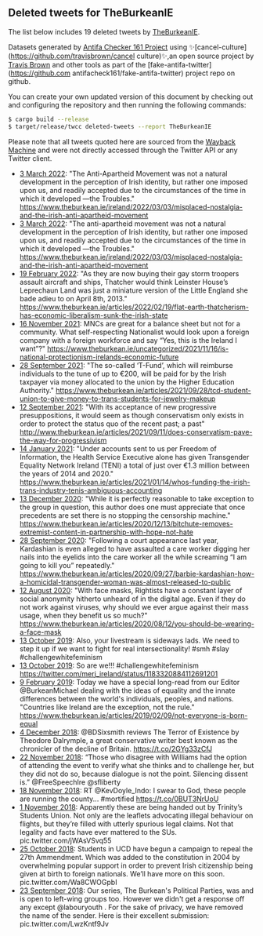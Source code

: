 ## Deleted tweets for TheBurkeanIE

The list below includes 19 deleted tweets by
[TheBurkeanIE](https://twitter.com/TheBurkeanIE).


Datasets generated by [Antifa Checker 161 Project](https://twitter.com/antifacheck161) using ✨[cancel-culture](https://github.com/travisbrown/cancel culture)✨,an open source project by [Travis Brown](https://twitter.com/travisbrown) and other tools as part of the [fake-antifa-twitter](https://github.com antifacheck161/fake-antifa-twitter) project repo on github.

You can create your own updated version of this document by checking out and configuring the
repository and then running the following commands:

```bash
$ cargo build --release
$ target/release/twcc deleted-tweets --report TheBurkeanIE
```

Please note that all tweets quoted here are sourced from the
[Wayback Machine](https://web.archive.org) and were not directly accessed through the Twitter API or
any Twitter client.

* [ 3 March 2022](https://web.archive.org/web/20220303185432/https://twitter.com/TheBurkeanIE/status/1499456874676207629): "The Anti-Apartheid Movement was not a natural development in the perception of Irish identity, but rather one imposed upon us, and readily accepted due to the circumstances of the time in which it developed —the Troubles." https://www.theburkean.ie/ireland/2022/03/03/misplaced-nostalgia-and-the-irish-anti-apartheid-movement <!--1499456874676207629-->
* [ 3 March 2022](https://web.archive.org/web/20220303184226/https://twitter.com/TheBurkeanIE/status/1499455081124712454): "The anti-apartheid movement was not a natural development in the perception of Irish identity, but rather one imposed upon us, and readily accepted due to the circumstances of the time in which it developed —the Troubles." https://www.theburkean.ie/ireland/2022/03/03/misplaced-nostalgia-and-the-irish-anti-apartheid-movement <!--1499455081124712454-->
* [19 February 2022](https://web.archive.org/web/20220219171238/https://twitter.com/TheBurkeanIE/status/1495082607012462592): "As they are now buying their gay storm troopers assault aircraft and ships, Thatcher would think Leinster House’s Leprechaun Land was just a miniature version of the Little England she bade adieu to on April 8th, 2013." https://www.theburkean.ie/articles/2022/02/19/flat-earth-thatcherism-has-economic-liberalism-sunk-the-irish-state <!--1495082607012462592-->
* [16 November 2021](https://web.archive.org/web/20211116105919/https://twitter.com/TheBurkeanIE/status/1460563077926117378): MNCs are great for a balance sheet but not for a community. What self-respecting Nationalist would look upon a foreign company with a foreign workforce and say “Yes, this is the Ireland I want”?" https://www.theburkean.ie/uncategorized/2021/11/16/is-national-protectionism-irelands-economic-future <!--1460563077926117378-->
* [28 September 2021](https://web.archive.org/web/20210928124735/https://twitter.com/TheBurkeanIE/status/1442833342358081540): "The so-called ‘T-Fund’, which will reimburse individuals to the tune of up to €200, will be paid for by the Irish taxpayer via money allocated to the union by the Higher Education Authority." https://www.theburkean.ie/articles/2021/09/28/tcd-student-union-to-give-money-to-trans-students-for-jewelry-makeup <!--1442833342358081540-->
* [12 September 2021](https://web.archive.org/web/20210912132443/https://twitter.com/TheBurkeanIE/status/1437044443442524166): "With its acceptance of new progressive presuppositions, it would seem as though conservatism only exists in order to protect the status quo of the recent past; a past" http://www.theburkean.ie/articles/2021/09/11/does-conservatism-pave-the-way-for-progressivism <!--1437044443442524166-->
* [14 January 2021](https://web.archive.org/web/20210114150133/https://twitter.com/TheBurkeanIE/status/1349733178655707140): "Under accounts sent to us per Freedom of Information, the Health Service Executive alone has given Transgender Equality Network Ireland (TENI) a total of just over €1.3 million between the years of 2014 and 2020." https://www.theburkean.ie/articles/2021/01/14/whos-funding-the-irish-trans-industry-tenis-ambiguous-accounting <!--1349733178655707140-->
* [13 December 2020](https://web.archive.org/web/20201213120618/https://twitter.com/TheBurkeanIE/status/1338092607176630273): "While it is perfectly reasonable to take exception to the group in question, this author does one must appreciate that once precedents are set there is no stopping the censorship machine." https://www.theburkean.ie/articles/2020/12/13/bitchute-removes-extremist-content-in-partnership-with-hope-not-hate <!--1338092607176630273-->
* [28 September 2020](https://web.archive.org/web/20201006050938/https://twitter.com/TheBurkeanIE/status/1310459223625682944): "Following a court appearance last year, Kardashian is even alleged to have assaulted a care worker digging her nails into the eyelids into the care worker all the while screaming “I am going to kill you” repeatedly." https://www.theburkean.ie/articles/2020/09/27/barbie-kardashian-how-a-homicidal-transgender-woman-was-almost-released-to-public <!--1310459223625682944-->
* [12 August 2020](https://web.archive.org/web/20200812191740/https://twitter.com/TheBurkeanIE/status/1293627345606184963): "With face masks, Rightists have a constant layer of social anonymity hitherto unheard of in the digital age. Even if they do not work against viruses, why should we ever argue against their mass usage, when they benefit us so much?" https://www.theburkean.ie/articles/2020/08/12/you-should-be-wearing-a-face-mask <!--1293627345606184963-->
* [13 October 2019](https://web.archive.org/web/20191013191915/https://twitter.com/TheBurkeanIE/status/1183350390374522881): Also, your livestream is sideways lads. We need to step it up if we want to fight for real intersectionality!   #smh   #slay   #challengewhitefeminism <!--1183350818625470465-->
* [13 October 2019](https://web.archive.org/web/20191013191915/https://twitter.com/TheBurkeanIE/status/1183350390374522881): So are we!!!  #challengewhitefeminism   https://twitter.com/merj_ireland/status/1183320884112691201 <!--1183350390374522881-->
* [ 9 February 2019](https://web.archive.org/web/20190620201000/https://twitter.com/TheBurkeanIE/status/1094229780138999808): Today we have a special long-read from our Editor @BurkeanMichael dealing with the ideas of equality and the innate differences between the world's individuals, peoples, and nations.   "Countries like Ireland are the exception, not the rule." https://www.theburkean.ie/articles/2019/02/09/not-everyone-is-born-equal <!--1094229780138999808-->
* [ 4 December 2018](https://web.archive.org/web/20181204150259/https://twitter.com/TheBurkeanIE/status/1069970326820413440): @BDSixsmith reviews The Terror of Existence by Theodore Dalrymple, a great conservative writer best known as the chronicler of the decline of Britain.   https://t.co/2GYg33zCfJ <!--1069970326820413440-->
* [22 November 2018](https://web.archive.org/web/20181122123446/https://twitter.com/TheBurkeanIE/status/1065584372508708865): “Those who disagree with Williams had the option of attending the event to verify what she thinks and to challenge her, but they did not do so, because dialogue is not the point. Silencing dissent is.”  @FreeSpeechIre @sfliberty <!--1065584372508708865-->
* [18 November 2018](https://web.archive.org/web/20181118012844/https://twitter.com/TheBurkeanIE/status/1063967208274100225): RT @KevDoyle_Indo: I swear to God, these people are running the county... #mortified https://t.co/0BUT3NrUoU <!--1063967208274100225-->
* [ 1 November 2018](https://web.archive.org/web/20190414190019/https://twitter.com/TheBurkeanIE/status/1058035855032549379): Apparently these are being handed out by Trinity’s Students Union.   Not only are the leaflets advocating illegal behaviour on flights, but they’re filled with utterly spurious legal claims.   Not that legality and facts have ever mattered to the SUs. pic.twitter.com/jWAsVSvq55 <!--1058035855032549379-->
* [25 October 2018](https://web.archive.org/web/20190414190141/https://twitter.com/TheBurkeanIE/status/1055506549920202752): Students in UCD have begun a campaign to repeal the 27th Ammendment. Which was added to the constitution in 2004 by overwhelming popular support in order to prevent Irish citizenship being given at birth to foreign nationals.   We’ll have more on this soon. pic.twitter.com/Wa8CWOGpbI <!--1055506549920202752-->
* [23 September 2018](https://web.archive.org/web/20190414190812/https://twitter.com/TheBurkeanIE/status/1043910565993869318): Our series, The Burkean's Political Parties, was and is open to left-wing groups too. However we didn't get a response off any except  @labouryouth .   For the sake of privacy, we have removed the name of the sender. Here is their excellent submission: pic.twitter.com/LwzKntf9Jv <!--1043910565993869318-->
